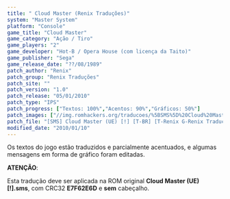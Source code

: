 ```yaml
---
title: " Cloud Master (Renix Traduções)"
system: "Master System"
platform: "Console"
game_title: "Cloud Master"
game_category: "Ação / Tiro"
game_players: "2"
game_developer: "Hot-B / Opera House (com licença da Taito)"
game_publisher: "Sega"
game_release_date: "??/08/1989"
patch_author: "Renix"
patch_group: "Renix Traduções"
patch_site: ""
patch_version: "1.0"
patch_release: "05/01/2010"
patch_type: "IPS"
patch_progress: ["Textos: 100%","Acentos: 90%","Gráficos: 50%"]
patch_images: ["//img.romhackers.org/traducoes/%5BSMS%5D%20Cloud%20Master%20-%20Renix%20Tradu%C3%A7%C3%B5es%20-%201.png","//img.romhackers.org/traducoes/%5BSMS%5D%20Cloud%20Master%20-%20Renix%20Tradu%C3%A7%C3%B5es%20-%202.png","//img.romhackers.org/traducoes/%5BSMS%5D%20Cloud%20Master%20-%20Renix%20Tradu%C3%A7%C3%B5es%20-%203.png"]
patch_file: "[SMS] Cloud Master (UE) [!] [T-BR] [T-Renix G-Renix Traduções] [V-1.0 A-2010].rar"
modified_date: "2010/01/10"
---
```

Os textos do jogo estão traduzidos e parcialmente acentuados, e algumas mensagens em forma de gráfico foram editadas.

<b>ATENÇÃO</b>:

Esta tradução deve ser aplicada na ROM original <b>Cloud Master (UE) [!].sms</b>, com CRC32 <b>E7F62E6D</b> e <b>sem</b> cabeçalho.
